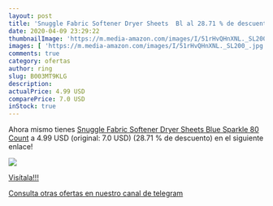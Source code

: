 ```yaml
---
layout: post
title: 'Snuggle Fabric Softener Dryer Sheets  Bl al 28.71 % de descuento'
date: 2020-04-09 23:29:22
thumbnailImage: 'https://m.media-amazon.com/images/I/51rHvQHnXNL._SL200_.jpg'
images: [ 'https://m.media-amazon.com/images/I/51rHvQHnXNL._SL200_.jpg' ]
comments: true
category: ofertas
author: ring
slug: B003MT9KLG
description:
actualPrice: 4.99 USD
comparePrice: 7.0 USD
inStock: true
---
```


Ahora mismo tienes [Snuggle Fabric Softener Dryer Sheets  Blue Sparkle  80 Count](https://www.amazon.com/dp/B003MT9KLG/?tag=redken08-20) a 4.99 USD (original: 7.0 USD) (28.71 %  de descuento) en el siguiente enlace!

[![](https://m.media-amazon.com/images/I/51rHvQHnXNL._SL200_.jpg)](https://www.amazon.com/dp/B003MT9KLG/?tag=redken08-20)

[Visítala!!!](https://www.amazon.com/dp/B003MT9KLG/?tag=redken08-20)

[Consulta otras ofertas en nuestro canal de telegram](https://t.me/s/ofertas25)
